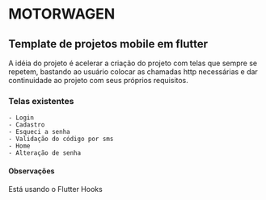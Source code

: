# MOTORWAGEN
## Template de projetos mobile em flutter
A idéia do projeto é acelerar a criação do projeto com telas que sempre se repetem, bastando ao usuário 
colocar as chamadas http necessárias e dar continuidade ao projeto com seus próprios requisitos.

### Telas existentes
    - Login
    - Cadastro
    - Esqueci a senha
    - Validação do código por sms
    - Home
    - Alteração de senha

#### Observações
Está usando o Flutter Hooks

